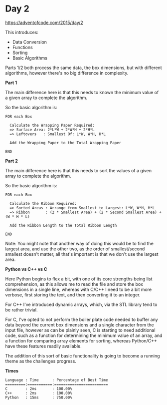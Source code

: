 # Day 2

https://adventofcode.com/2015/day/2

This introduces:
- Data Conversion
- Functions
- Sorting
- Basic Algorithms

Parts 1/2 both process the same data, the box dimensions, but with different algorithms, however there's no big difference in complexity.

**Part 1**

The main difference here is that this needs to known the minimum value of a given array to complete the algorithm.

So the basic algorithm is:

    FOR each Box
    
      Calculate the Wrapping Paper Required:
      => Surface Area: 2*L*W + 2*W*H + 2*H*L
      => Leftovers   : Smallest Of: L*W, W*H, H*L

      Add the Wrapping Paper to the Total Wrapping Paper

    END

**Part 2**

The main difference here is that this needs to sort the values of a given array to complete the algorithm.

So the basic algorithm is:

    FOR each Box
    
      Calculate the Ribbon Required:
      => Sorted Areas : Arrange from Smallest to Largest: L*W, W*H, H*L
      => Ribbon       : (2 * Smallest Area) + (2 * Second Smallest Area) + (W * H * L) 

      Add the Ribbon Length to the Total Ribbon Length

    END

Note: You might note that another way of doing this would be to find the largest area, and use the other two, as the order of smallest/second smallest doesn't matter, all that's important is that we don't use the largest area.

**Python vs C++ vs C**

Here Python begins to flex a bit, with one of its core strengths being list comprehension, as this allows me to read the file and store the box dimensions in a single line, whereas with C/C++ I need to be a bit more verbose, first storing the text, and then converting it to an integer.

For C++ I've introduced dynamic arrays, which, via the STL library tend to be rather trivial.

For C, I've opted to not perform the boiler plate code needed to buffer any data beyond the current box dimensions and a single character from the input file, however as can be plainly seen, C is starting to need additional code, such as a function for determining the minimum value of an array, and a function for comparing array elements for sorting, whereas Python/C++ have these features readily available.

The addition of this sort of basic functionality is going to become a running theme as the challenges progress.

**Times**

    Language : Time      : Percentage of Best Time
    =========:===========:========================
    C        : 2ms       : 100.00%
    C++      : 2ms       : 100.00%
    Python   : 15ms      : 750.00%
